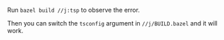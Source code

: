 Run `bazel build //j:tsp` to observe the error.

Then you can switch the `tsconfig` argument in `//j/BUILD.bazel` and it will work.
